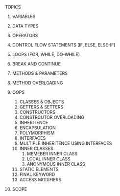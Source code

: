  TOPICS 

  1. VARIABLES
  2. DATA TYPES
  3. OPERATORS
  4. CONTROL FLOW STATEMENTS (IF, ELSE, ELSE-IF)
  5. LOOPS (FOR, WHILE, DO-WHILE)
  6. BREAK AND CONTINUE
  7. METHODS & PARAMETERS
  8. METHOD OVERLOADING
  9. OOPS
      1. CLASSES & OBJECTS
      2. GETTERS & SETTERS
      3. CONSTRUCTORS
      4. CONSTRCUTOR OVERLOADING
      5. INHERITENCE
      6. ENCAPSULATION
      7. POLYMORPHISM
      8. INTERFACES
      9. MULTIPLE INHERITENCE USING INTERFACES
      10. INNER CLASSES
          1. MEMEBER INNER CLASS
          2. LOCAL INNER CLASS
          3. ANONYMOUS INNER CLASS
      11. STATIC ELEMENTS
      12. FINAL KEYWORD
      13. ACCESS MODIFIERS
       
  10. SCOPE
